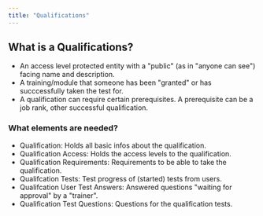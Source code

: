 ```yaml
---
title: "Qualifications"
---
```


## What is a Qualifications?

* An access level protected entity with a "public" (as in "anyone can see") facing name and description.
* A training/module that someone has been "granted" or has succcessfully taken the test for.
* A qualification can require certain prerequisites. A prerequisite can be a job rank, other successful qualification.

### What elements are needed?

* Qualification: Holds all basic infos about the qualification.
* Qualification Access: Holds the access levels to the qualification.
* Qualification Requirements: Requirements to be able to take the qualification.
* Qualifcation Tests: Test progress of (started) tests from users.
* Qualifcation User Test Answers: Answered questions "waiting for approval" by a "trainer".
* Qualification Test Questions: Questions for the qualification tests.
